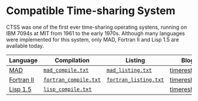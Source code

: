 # Compatible Time-sharing System

CTSS was one of the first ever time-sharing operating systens, running
on IBM 7094s at MIT from 1961 to the early 1970s. Although many
languages were implemented for this system, only MAD, Fortran II and
Lisp 1.5 are available today.

| Language                          | Compilation                          | Listing                              | Blog post                                  |
|-----------------------------------|--------------------------------------|--------------------------------------|--------------------------------------------|
| [MAD](../../programs/MAD/tpk.mad) | [`mad_compile.txt`](mad_compile.txt) | [`mad_listing.txt`](mad_listing.txt) | [timereshared.com](https://timereshared.com/ctss-mad/) |
| [Fortran II](<../../programs/Fortran II/tpk.for>) | [`fortran_compile.txt`](fortran_compile.txt) | [`fortran_listing.txt`](fortran_listing.txt) | [timereshared.com](https://timereshared.com/ctss-fortran/) |
| [Lisp 1.5](<../../programs/Lisp 1.5/tpk.lisp>) | [`lisp_compile.txt`](lisp_compile.txt) | | [timereshared.com](https://timereshared.com/ctss-lisp/) |
